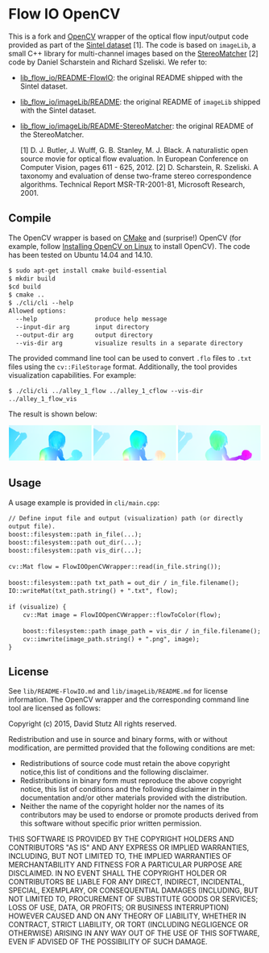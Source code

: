 # Flow IO OpenCV

This is a fork and [OpenCV](http://opencv.org/) wrapper of the optical flow input/output code provided as part of the [Sintel dataset](http://sintel.is.tue.mpg.de/) [1]. The code is based on `imageLib`, a small C++ library for multi-channel images based on the [StereoMatcher](http://research.microsoft.com/en-us/downloads/9bc7fd74-5953-4064-9732-76405573aaef/) [2] code by Daniel Scharstein and Richard Szeliski. We refer to:

* [lib_flow_io/README-FlowIO](lib_flow_io/README-FlowIO.md): the original README shipped with the Sintel dataset.
* [lib_flow_io/imageLib/README](lib_flow_io/imageLibe/README.md): the original README of `imageLib` shipped with the Sintel dataset.
* [lib_flow_io/imageLib/README-StereoMatcher](lib_flow_io/imageLib/README.StereoMatcher.md): the original README of the StereoMatcher.

    [1] D. J. Butler, J. Wulff, G. B. Stanley, M. J. Black.
        A naturalistic open source movie for optical flow evaluation.
        In European Conference on Computer Vision, pages 611 - 625, 2012.
    [2] D. Scharstein, R. Szeliski.
        A taxonomy and evaluation of dense two-frame stereo correspondence algorithms.
        Technical Report MSR-TR-2001-81, Microsoft Research, 2001.

## Compile

The OpenCV wrapper is based on [CMake](http://www.cmake.org/) and (surprise!) OpenCV (for example, follow [Installing OpenCV on Linux](http://docs.opencv.org/doc/tutorials/introduction/linux_install/linux_install.html#linux-installation) to install OpenCV). The code has been tested on Ubuntu 14.04 and 14.10.

    $ sudo apt-get install cmake build-essential
    $ mkdir build
    $cd build
    $ cmake ..
    $ ./cli/cli --help
    Allowed options:
      --help                produce help message
      --input-dir arg       input directory
      --output-dir arg      output directory
      --vis-dir arg         visualize results in a separate directory

The provided command line tool can be used to convert `.flo` files to `.txt` files using the `cv::FileStorage` format. Additionally, the tool provides visualization capabilities. For example:

    $ ./cli/cli ../alley_1_flow ../alley_1_cflow --vis-dir ../alley_1_flow_vis

The result is shown below:

![Example: visualized flow of the alley_1 sequence.](screenshot.png?raw=true "Example: visualized flow of the alley_1 sequence.")

## Usage

A usage example is provided in `cli/main.cpp`:

    // Define input file and output (visualization) path (or directly output file).
    boost::filesystem::path in_file(...);
    boost::filesystem::path out_dir(...);
    boost::filesystem::path vis_dir(...);
    
    cv::Mat flow = FlowIOOpenCVWrapper::read(in_file.string());
    
    boost::filesystem::path txt_path = out_dir / in_file.filename();
    IO::writeMat(txt_path.string() + ".txt", flow);
    
    if (visualize) {
        cv::Mat image = FlowIOOpenCVWrapper::flowToColor(flow);

        boost::filesystem::path image_path = vis_dir / in_file.filename();
        cv::imwrite(image_path.string() + ".png", image);
    }

## License

See `lib/README-FlowIO.md` and `lib/imageLib/README.md` for license information. The OpenCV wrapper and the corresponding command line tool are licensed as follows:

Copyright (c) 2015, David Stutz
All rights reserved.

Redistribution and use in source and binary forms, with or without modification,
are permitted provided that the following conditions are met:

* Redistributions of source code must retain the above copyright notice,this list of conditions and the following disclaimer.
* Redistributions in binary form must reproduce the above copyright notice, this list of conditions and the following disclaimer in the documentation and/or other materials provided with the distribution.
* Neither the name of the copyright holder nor the names of its contributors may be used to endorse or promote products derived from this software without specific prior written permission.

THIS SOFTWARE IS PROVIDED BY THE COPYRIGHT HOLDERS AND CONTRIBUTORS "AS IS" AND ANY EXPRESS OR IMPLIED WARRANTIES, INCLUDING, BUT NOT LIMITED TO, THE IMPLIED WARRANTIES OF MERCHANTABILITY AND FITNESS FOR A PARTICULAR PURPOSE ARE DISCLAIMED. IN NO EVENT SHALL THE COPYRIGHT HOLDER OR CONTRIBUTORS BE LIABLE FOR ANY DIRECT, INDIRECT, INCIDENTAL, SPECIAL, EXEMPLARY, OR CONSEQUENTIAL DAMAGES (INCLUDING, BUT NOT LIMITED TO, PROCUREMENT OF SUBSTITUTE GOODS OR SERVICES; LOSS OF USE, DATA, OR PROFITS; OR BUSINESS INTERRUPTION) HOWEVER CAUSED AND ON ANY THEORY OF LIABILITY, WHETHER IN CONTRACT, STRICT LIABILITY, OR TORT (INCLUDING NEGLIGENCE OR OTHERWISE) ARISING IN ANY WAY OUT OF THE USE OF THIS SOFTWARE, EVEN IF ADVISED OF THE POSSIBILITY OF SUCH DAMAGE.